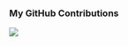 <!-- ### Hi there 👋 -->

<!--
**rzfff/rzfff** is a ✨ _special_ ✨ repository because its `README.md` (this file) appears on your GitHub profile.

Here are some ideas to get you started:

- 🔭 I’m currently working on ...
- 🌱 I’m currently learning ...
- 👯 I’m looking to collaborate on ...
- 🤔 I’m looking for help with ...
- 💬 Ask me about ...
- 📫 How to reach me: ...
- 😄 Pronouns: ...
- ⚡ Fun fact: ...
-->

### My GitHub Contributions
![](https://raw.githubusercontent.com/rzfff/rzfff/github-contribution-grid-snake.svg)
<!--
![](https://cdn.jsdelivr.net/gh/rzfff/rzfff/github-contribution-grid-snake.svg)
<div align="center"><img src="https://cdn.jsdelivr.net/gh/rzfff/rzfff/github-contribution-grid-snake.svg" /></div>
-->

